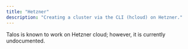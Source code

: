 ```yaml
---
title: "Hetzner"
description: "Creating a cluster via the CLI (hcloud) on Hetzner."
---
```


Talos is known to work on Hetzner cloud; however, it is currently undocumented.

